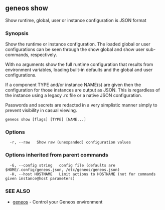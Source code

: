 ## geneos show

Show runtime, global, user or instance configuration is JSON format

### Synopsis


Show the runtime or instance configuration. The loaded
global or user configurations can be seen through the show global
and show user sub-commands, respectively.

With no arguments show the full runtime configuration that
results from environment variables, loading built-in defaults and the
global and user configurations.

If a component TYPE and/or instance NAME(s) are given then the
configuration for those instances are output as JSON. This is
regardless of the instance using a legacy .rc file or a native JSON
configuration.

Passwords and secrets are redacted in a very simplistic manner simply
to prevent visibility in casual viewing.


```
geneos show [flags] [TYPE] [NAME...]
```

### Options

```
  -r, --raw   Show raw (unexpanded) configuration values
```

### Options inherited from parent commands

```
  -G, --config string   config file (defaults are $HOME/.config/geneos.json, /etc/geneos/geneos.json)
  -H, --host HOSTNAME   Limit actions to HOSTNAME (not for commands given instance@host parameters)
```

### SEE ALSO

* [geneos](geneos.md)	 - Control your Geneos environment

